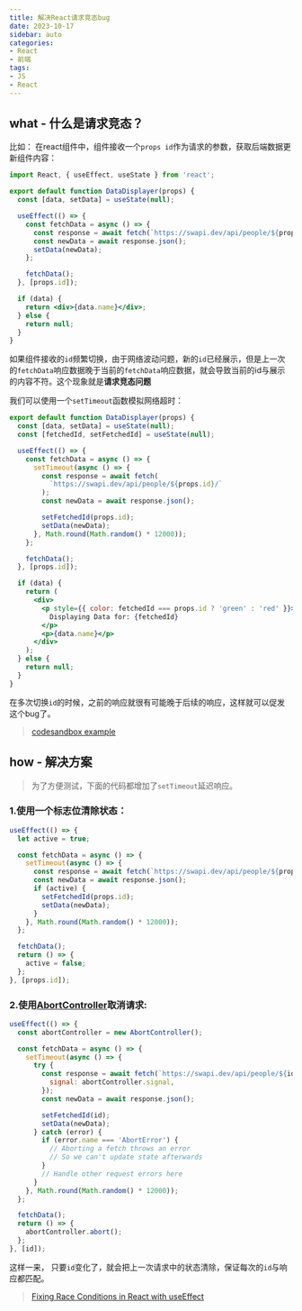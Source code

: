 ```yaml
---
title: 解决React请求竞态bug
date: 2023-10-17
sidebar: auto
categories: 
- React
- 前端
tags: 
- JS
- React
---
```


## what - 什么是请求竞态？
比如： 在react组件中，组件接收一个`props id`作为请求的参数，获取后端数据更新组件内容：

```jsx
import React, { useEffect, useState } from 'react';

export default function DataDisplayer(props) {
  const [data, setData] = useState(null);

  useEffect(() => {
    const fetchData = async () => {
      const response = await fetch(`https://swapi.dev/api/people/${props.id}/`);
      const newData = await response.json();
      setData(newData);
    };

    fetchData();
  }, [props.id]);

  if (data) {
    return <div>{data.name}</div>;
  } else {
    return null;
  }
}

```

如果组件接收的`id`频繁切换，由于网络波动问题，新的`id`已经展示，但是上一次的`fetchData`响应数据晚于当前的`fetchData`响应数据，就会导致当前的id与展示的内容不符。这个现象就是**请求竞态问题**

我们可以使用一个`setTimeout`函数模拟网络超时：
```jsx
export default function DataDisplayer(props) {
  const [data, setData] = useState(null);
  const [fetchedId, setFetchedId] = useState(null);

  useEffect(() => {
    const fetchData = async () => {
      setTimeout(async () => {
        const response = await fetch(
          `https://swapi.dev/api/people/${props.id}/`
        );
        const newData = await response.json();

        setFetchedId(props.id);
        setData(newData);
      }, Math.round(Math.random() * 12000));
    };

    fetchData();
  }, [props.id]);

  if (data) {
    return (
      <div>
        <p style={{ color: fetchedId === props.id ? 'green' : 'red' }}>
          Displaying Data for: {fetchedId}
        </p>
        <p>{data.name}</p>
      </div>
    );
  } else {
    return null;
  }
}
```

在多次切换`id`的时候，之前的响应就很有可能晚于后续的响应，这样就可以促发这个bug了。

> [codesandbox example](https://codesandbox.io/s/beating-async-race-conditions-in-react-7759f?file=/src/DataDisplayer.js)

## how - 解决方案

> 为了方便测试，下面的代码都增加了`setTimeout`延迟响应。

### 1.使用一个标志位清除状态：
```jsx
useEffect(() => {
  let active = true;

  const fetchData = async () => {
    setTimeout(async () => {
      const response = await fetch(`https://swapi.dev/api/people/${props.id}/`);
      const newData = await response.json();
      if (active) {
        setFetchedId(props.id);
        setData(newData);
      }
    }, Math.round(Math.random() * 12000));
  };

  fetchData();
  return () => {
    active = false;
  };
}, [props.id]);
```

### 2.使用[AbortController](https://developer.mozilla.org/en-US/docs/Web/API/AbortController)取消请求:
```jsx
useEffect(() => {
  const abortController = new AbortController();

  const fetchData = async () => {
    setTimeout(async () => {
      try {
        const response = await fetch(`https://swapi.dev/api/people/${id}/`, {
          signal: abortController.signal,
        });
        const newData = await response.json();

        setFetchedId(id);
        setData(newData);
      } catch (error) {
        if (error.name === 'AbortError') {
          // Aborting a fetch throws an error
          // So we can't update state afterwards
        }
        // Handle other request errors here
      }
    }, Math.round(Math.random() * 12000));
  };

  fetchData();
  return () => {
    abortController.abort();
  };
}, [id]);
```

这样一来， 只要`id`变化了，就会把上一次请求中的状态清除，保证每次的`id`与响应都匹配。

> [Fixing Race Conditions in React with useEffect](https://maxrozen.com/race-conditions-fetching-data-react-with-useeffect)

